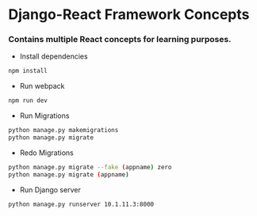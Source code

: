 # Django-React Framework Concepts

### Contains multiple React concepts for learning purposes.

- Install dependencies

```bash
npm install
```

- Run webpack

```bash
npm run dev
```

- Run Migrations

```bash
python manage.py makemigrations
python manage.py migrate
```

- Redo Migrations

```bash
python manage.py migrate --fake (appname) zero
python manage.py migrate (appname)
```

- Run Django server

```bash
python manage.py runserver 10.1.11.3:8000
```

